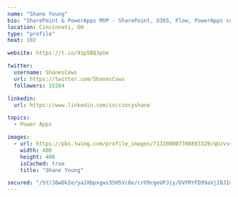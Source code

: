 ```yaml
---
name: "Shane Young"
bio: "SharePoint & PowerApps MVP - SharePoint, O365, Flow, PowerApps consulting? @PowerApps911 | Pure Snark? You found it."
location: Cincinnati, OH
type: "profile"
heat: 102

website: https://t.co/91p5BQ3pUe

twitter:
  username: ShanesCows
  url: https://twitter.com/ShanesCows
  followers: 15204

linkedin:
  url: https://www.linkedin.com/in/cincyshane

topics:
  - Power Apps

images:
  - url: https://pbs.twimg.com/profile_images/713100007398883329/qUzvsvQ3_400x400.jpg
    width: 400
    height: 400
    isCached: true
    title: "Shane Young"

secured: "/5Y/J0wDkIe/yaJXbpxgws3SH5Vc8e/crO9cgeUPJiy/DVFRYFD99aVjI8JImQlrwkD7Z4do+acFRJNeIcD/lL+vJsJvcF2EHDCAiMWKlU26qZBDRQHEDsfm7kmqIc30Z49texa0uV+i7s085RqPEP0hadkxJpiIpA6Tbbkgh+i9zWTnI+HIeHXwqCpyAZKoo02hthhsnDFkfC46OX5RMR3KhaWoFlOUfM6J1A+eipgRonFGgJlLL3Sni9uwCjFSEiiucaTyJyml0DcrAfmgkOehF4ZPXxZ6WKTTePf4rgNv3M32aIpTTkJWyPHL3yLNvNmfzJHBxGd7GHZa5t97O7+8qUlzOAnB1Iv7pVnhikT0Ey/ldKUUtO7rcnHZ9nbqiX8taaMnugb6rE95VUh7wxrc45vMOIZgZEJOwjreyY8=;fegV/ilq3SOxhnI0TC2+FQ=="
---
```



